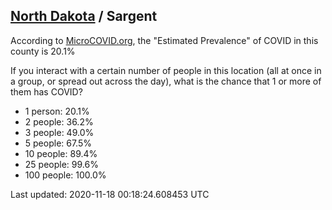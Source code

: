 
## [North Dakota](/united-states/north-dakota) / Sargent

According to [MicroCOVID.org](http://microcovid.org),
the "Estimated Prevalence" of COVID in this county is 20.1%

If you interact with a certain number of people in this location
(all at once in a group, or spread out across the day), what is the chance that
1 or more of them has COVID?

- 1 person: 20.1%
- 2 people: 36.2%
- 3 people: 49.0%
- 5 people: 67.5%
- 10 people: 89.4%
- 25 people: 99.6%
- 100 people: 100.0%

Last updated: 2020-11-18 00:18:24.608453 UTC
